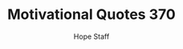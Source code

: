 ---
image: /assets/img/mq/mq_370_peale.png
title: Motivational Quotes 370
categories:
  - Motivational Quotes
author: Hope Staff
notes: Motivational Quotes 370
embed: >-
  EMBED_GOES_HERE
transcript: >-
  SOME LINES OF TEXT START HERE
---